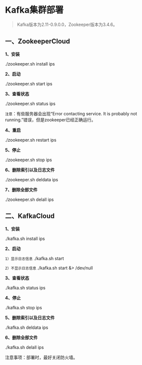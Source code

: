 
# Kafka集群部署

> Kafka版本为2.11-0.9.0.0，Zookeeper版本为3.4.6。

## 一、ZookeeperCloud

**1、安装**

./zookeeper.sh install ips

**2、启动**

./zookeeper.sh start ips

**3、查看状态**

./zookeeper.sh status ips

`注意`：有些服务器会出现“Error contacting service. It is probably not running.”错误，但是zookeeper已经正确运行。

**4、重启**

./zookeeper.sh restart ips

**5、停止**

./zookeeper.sh stop ips

**6、删除索引以及日志文件**

./zookeeper.sh deldata ips

**7、删除全部文件**

./zookeeper.sh delall ips


## 二、KafkaCloud

**1、安装**

./kafka.sh install ips

**2、启动**

`1）显示日志信息`
./kafka.sh start

`2）不显示日志信息`
./kafka.sh start &> /dev/null

**3、查看状态**

./kafka.sh status ips

**4、停止**

./kafka.sh stop ips

**5、删除索引以及日志文件**

./kafka.sh deldata ips

**6、删除全部文件**

./kafka.sh delall ips

注意事项：部署时，最好关闭防火墙。
